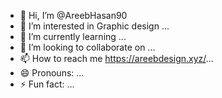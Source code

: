 - 👋 Hi, I’m @AreebHasan90
- 👀 I’m interested in Graphic design ...
- 🌱 I’m currently learning ...
- 💞️ I’m looking to collaborate on ...
- 📫 How to reach me https://areebdesign.xyz/...
- 😄 Pronouns: ...
- ⚡ Fun fact: ...

<!---
AreebHasan90/AreebHasan90 is a ✨ special ✨ repository because its `README.md` (this file) appears on your GitHub profile.
You can click the Preview link to take a look at your changes.
--->
